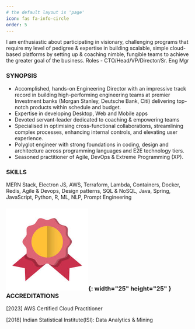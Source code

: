 ```yaml
---
# the default layout is 'page'
icon: fas fa-info-circle
order: 5
---
```


<!-- > Add Markdown syntax content to file `_tabs/about.md`{: .filepath } and it will show up on this page. -->
<!-- {: .prompt-tip } -->

I am enthusiastic about participating in visionary, challenging programs that require my level of pedigree & expertise in building scalable, simple cloud-based platforms by setting up & coaching nimble, fungible teams to achieve the greater goal of the business. Roles - CTO/Head/VP/Director/Sr. Eng Mgr

### SYNOPSIS
* Accomplished, hands-on Engineering Director with an impressive track record in building high-performing engineering teams at premier Investment banks (Morgan Stanley, Deutsche Bank, Citi) delivering
top-notch products within schedule and budget.
* Expertise in developing Desktop, Web and Mobile apps
* Devoted servant-leader dedicated to coaching & empowering teams
* Specialised in optimising cross-functional collaborations, streamlining
complex processes, enhancing internal controls, and elevating user
experience.
* Polyglot engineer with strong foundations in coding, design and
architecture across programming languages and E2E technology tiers.
* Seasoned practitioner of Agile, DevOps & Extreme Programming (XP).

### SKILLS
MERN Stack, Electron JS, AWS, Terraform, Lambda, Containers, Docker, Redis, 
Agile & Devops, Design patterns, SQL & NoSQL, Java, Spring, JavaScript, Python, R, 
ML, NLP, Prompt Engineering

### ![Source Code](/assets/img/medal.png "Source code"){: width="25" height="25" } ACCREDITATIONS
[2023] AWS Certified Cloud Practitioner

[2018] Indian Statistical Institute(ISI): Data Analytics & Mining
